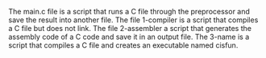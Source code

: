  The main.c file is a script that runs a C file through the preprocessor and save the result into another file.
The file 1-compiler is a script that compiles a C file but does not link.
The file 2-assembler a script that generates the assembly code of a C code and save it in an output file.
The 3-name is a script that compiles a C file and creates an executable named cisfun.
